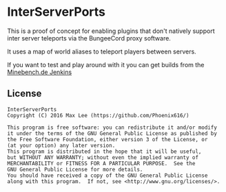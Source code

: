 # InterServerPorts
This is a proof of concept for enabling plugins that don't natively support inter server teleports via the BungeeCord proxy software.

It uses a map of world aliases to teleport players between servers.

If you want to test and play around with it you can get builds from the [Minebench.de Jenkins](http://ci.minebench.de/job/InterServerPorts/)

## License

```
InterServerPorts
Copyright (C) 2016 Max Lee (https://github.com/Phoenix616/)

This program is free software: you can redistribute it and/or modify
it under the terms of the GNU General Public License as published by
the Free Software Foundation, either version 3 of the License, or
(at your option) any later version.
This program is distributed in the hope that it will be useful,
but WITHOUT ANY WARRANTY; without even the implied warranty of
MERCHANTABILITY or FITNESS FOR A PARTICULAR PURPOSE.  See the
GNU General Public License for more details.
You should have received a copy of the GNU General Public License
along with this program.  If not, see <http://www.gnu.org/licenses/>.
```
